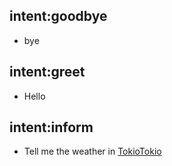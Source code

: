 ## intent:goodbye
- bye

## intent:greet
- Hello

## intent:inform
- Tell me the weather in [Tokio](location:tokio)[Tokio](ORG)
